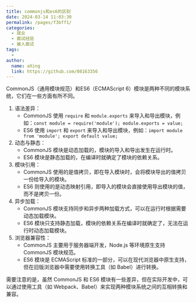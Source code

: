 ```yaml
---
title: commonjs和es6的区别
date: 2024-03-14 11:03:30
permalink: /pages/f3bff1/
categories:
  - 就业
  - 面试经验
  - 被人面试
tags:
  - 
author: 
  name: aXing
  link: https://github.com/08163356
---
```

CommonJS（通用模块规范）和ES6（ECMAScript 6）模块是两种不同的模块系统，它们在一些方面有所不同。

1. 语法差异：
   - CommonJS 使用 `require` 和 `module.exports` 来导入和导出模块，例如：`const module = require('module'); module.exports = value;`
   - ES6 使用 `import` 和 `export` 来导入和导出模块，例如：`import module from 'module'; export default value;`
2. 动态与静态：
   - CommonJS 模块是动态加载的，模块的导入和导出发生在运行时。
   - ES6 模块是静态加载的，在编译时就确定了模块的依赖关系。
3. 模块引用：
   - CommonJS 使用的是值拷贝，即在导入模块时，会将模块导出的值拷贝一份给导入的模块。
   - ES6 则使用的是动态映射引用，即导入的模块会直接使用导出模块的值，而不是拷贝一份。
4. 异步加载：
   - CommonJS 模块支持同步和异步两种加载方式，可以在运行时根据需要动态加载模块。
   - ES6 模块只支持静态加载，模块的依赖关系在编译时就确定了，无法在运行时动态加载模块。
5. 浏览器兼容性：
   - CommonJS 主要用于服务器端开发，Node.js 等环境原生支持 CommonJS 模块规范。
   - ES6 模块是 ECMAScript 标准的一部分，可以在现代浏览器中原生支持，但在旧版浏览器中需要使用转换工具（如 Babel）进行转换。

需要注意的是，虽然 CommonJS 和 ES6 模块有一些差异，但在实际开发中，可以通过使用工具（如 Webpack、Babel）来实现两种模块系统之间的互相转换和兼容。